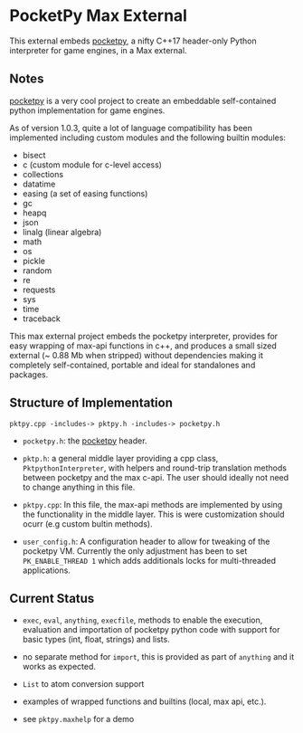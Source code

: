 # PocketPy Max External

This external embeds [pocketpy](https://github.com/blueloveTH/pocketpy), a nifty C++17 header-only Python interpreter for game engines, in a Max external.

## Notes

[pocketpy](https://github.com/blueloveTH/pocketpy) is a very cool project to create an embeddable self-contained python implementation for game engines.

As of version 1.0.3, quite a lot of language compatibility has been implemented including custom modules and the following builtin modules:

- bisect
- c (custom module for c-level access)
- collections
- datatime
- easing (a set of easing functions)
- gc
- heapq
- json
- linalg (linear algebra)
- math
- os
- pickle
- random
- re
- requests
- sys
- time
- traceback

This max external project embeds the pocketpy interpreter, provides for easy wrapping of max-api functions in c++, and produces a small sized external (~ 0.88 Mb when stripped) without dependencies making it completely self-contained, portable and ideal for standalones and packages.

## Structure of Implementation

```text
pktpy.cpp -includes-> pktpy.h -includes-> pocketpy.h
```

- `pocketpy.h`: the [pocketpy](https://github.com/blueloveTH/pocketpy) header.

- `pktp.h`: a general middle layer providing a cpp class, `PktpythonInterpreter`, with helpers and round-trip translation methods between pocketpy and the max c-api. The user should ideally not need to change anything in this file.

- `pktpy.cpp`: In this file, the max-api methods are implemented by using the functionality in the middle layer. This is were customization should ocurr (e.g custom bultin methods).

- `user_config.h`: A configuration header to allow for tweaking of the pocketpy VM. Currently the only adjustment has been to set `PK_ENABLE_THREAD 1` which adds additionals locks for multi-threaded applications.

## Current Status

- `exec`, `eval`, `anything`, `execfile`, methods to enable the execution, evaluation and importation of pocketpy python code with support for basic types (int, float, strings) and lists.

- no separate method for `import`, this is provided as part of `anything` and it works as expected.

- `List` to atom conversion support

- examples of wrapped functions and builtins (local, max api, etc.).

- see `pktpy.maxhelp` for a demo

